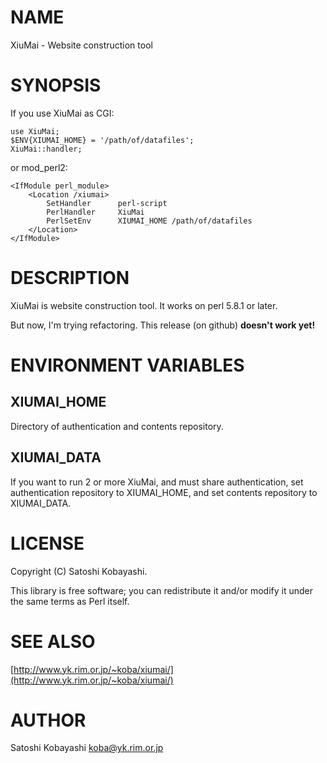 # NAME

XiuMai - Website construction tool

# SYNOPSIS

If you use XiuMai as CGI:

    use XiuMai;
    $ENV{XIUMAI_HOME} = '/path/of/datafiles';
    XiuMai::handler;

or mod\_perl2:

    <IfModule perl_module>
        <Location /xiumai>
            SetHandler      perl-script
            PerlHandler     XiuMai
            PerlSetEnv      XIUMAI_HOME /path/of/datafiles
        </Location>
    </IfModule>

# DESCRIPTION

XiuMai is website construction tool. It works on perl 5.8.1 or later.

But now, I'm trying refactoring. This release (on github) **doesn't work yet!**

# ENVIRONMENT VARIABLES

## XIUMAI\_HOME

Directory of authentication and contents repository.

## XIUMAI\_DATA

If you want to run 2 or more XiuMai, and must share authentication,
set authentication repository to XIUMAI\_HOME, and set contents repository to
XIUMAI\_DATA.

# LICENSE

Copyright (C) Satoshi Kobayashi.

This library is free software; you can redistribute it and/or modify
it under the same terms as Perl itself.

# SEE ALSO

[http://www.yk.rim.or.jp/~koba/xiumai/](http://www.yk.rim.or.jp/~koba/xiumai/)

# AUTHOR

Satoshi Kobayashi <koba@yk.rim.or.jp>
